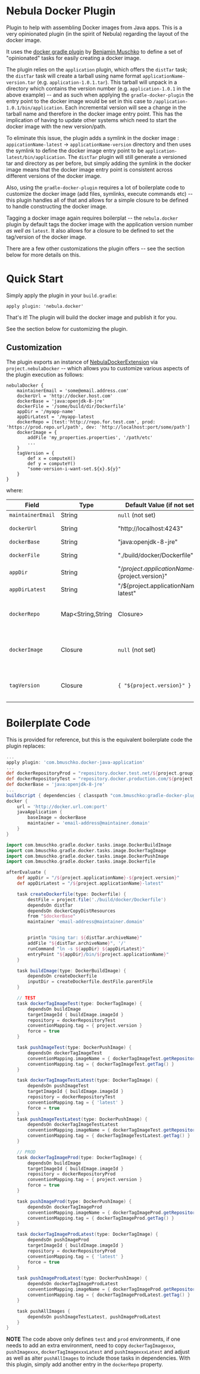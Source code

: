 # Nebula Docker Plugin

Plugin to help with assembling Docker images from Java apps. This is a very opinionated plugin (in the spirit of Nebula) regarding the layout of the docker image.

It uses the [docker gradle plugin](https://github.com/bmuschko/gradle-docker-plugin) by [Benjamin Muschko](https://github.com/bmuschko) to define a set of "opinionated" tasks for easily creating a docker image.

The plugin relies on the `application` plugin, which offers the `distTar` task; the `distTar` task will create a tarball using name format `applicationName-version.tar` (e.g. `application-1.0.1.tar`). This tarball will unpack in a directory which contains the version number (e.g. `application-1.0.1` in the above example) -- and as such when applying the `gradle-docker-plugin` the entry point to the docker image would be set in this case to `/application-1.0.1/bin/application`. Each incremental version will see a change in the tarball name and therefore in the docker image entry point. This has the implication of having to update other systems which need to start the docker image with the new version/path. 

To eliminate this issue, the plugin adds a symlink in the docker image : `appicationName-latest` -> `applicationName-version` directory and then uses the symlink to define the docker image entry point to be `application-latest/bin/application`. The `distTar` plugin will still generate a versioned tar and directory as per before, but simply adding the symlink in the docker image means that the docker image entry point is consistent across different versions of the docker image.

Also, using the `gradle-docker-plugin` requires a lot of boilerplate code to customize the docker image (add files, symlinks, execute commands etc) -- this plugin handles all of that and allows for a simple closure to be defined to handle constructing the docker image.

Tagging a docker image again requires boilerplat -- the `nebula.docker` plugin by default tags the docker image with the application version number _as well as_ `latest`. It also allows for a closure to be defined to set the tag/version of the docker image.

There are a few other customizations the plugin offers -- see the section below for more details on this.

# Quick Start

Simply apply the plugin in your `build.gradle`:

```
apply plugin: 'nebula.docker'
```

That's it! The plugin will build the docker image and publish it for you.

See the section below for customizing the plugin.

## Customization

The plugin exports an instance of [NebulaDockerExtension](src/main/groovy/nebula/plugin/docker/NebulaDockerExtension.groovy) via `project.nebulaDocker` -- which allows you to customize various aspects of the plugin execution as follows:

```
nebulaDocker {
    maintainerEmail = 'some@email.address.com'
    dockerUrl = 'http://docker.host.com'
    dockerBase = 'java:openjdk-8-jre'
    dockerFile = '/some/build/dir/Dockerfile'
    appDir = '/myapp-name'
    appDirLatest = '/myapp-latest
    dockerRepo = [test:'http://repo.for.test.com', prod: 'https://prod.repo.url/path', dev: 'http://localhost:port/some/path']
    dockerImage = {
        addFile 'my_properties.properties', '/path/etc'
        ...
    }
    tagVersion = {
        def x = computeX()
        def y = computeY()
        "some-version-i-want-set.${x}.${y}"
    }
}
```

where:


| Field             | Type               | Default Value (if not set)                       | Description                                                                                                       |
|-------------------|--------------------|--------------------------------------------------|-------------------------------------------------------------------------------------------------------------------|
| `maintainerEmail` | String             | `null` (not set)                                 | Email address of the maintainer of this docker image                                                              |
| `dockerUrl`       | String             | "http://localhost:4243"                          | URL used to communicate with the docker process to build the image etc                                            |              
| `dockerBase`      | String             | "java:openjdk-8-jre"                             | Base docker image to extend / build your docker image from                                                        |
| `dockerFile`      | String             | "./build/docker/Dockerfile"                      | Location of the `Dockerfile` in your build. If you have a handcrafted `Dockerfile` specify it here.               |
| `appDir`          | String             | "/${project.applicationName}-${project.version}" | Directory in the docker image where your app will be unpacked.                                                    |
| `appDirLatest`    | String             | "/${project.applicationName}-latest"             | Symlink directory which will be symlink to the `appDir` folder and be set to the entry point in the docker image. |
| `dockerRepo`      | Map<String,String|Closure> | [test: "titan-registry.main.us-east-1.dyntest.netflix.net:7001/${project.group}/${project.applicationName}", prod: "titan-registry.main.us-east-1.dynprod.netflix.net:7001/${project.group}/${project.applicationName}"] | Map of environment to docker repository. The docker repository can be specified as a String **OR** as a closure. This allows for the docker image to be deployed in different environments / repos. For instance, if you have a different docker repo for 'test' and 'prod' you can define this as `project.nebulaDocker.dockerRepo = [test: 'http://url.for.test/path', prod: 'https://url.prod:port/path']`. If you supply a closure here, it will be invoked and the result of the closure is used as the repo url, as such ensure your closure returns a string. _Note_ that the keys of this map are used to generate `environments` property on the `project.nebulaDocker`. |
| `dockerImage`     | Closure            | `null` (not set)                                 | Closure to execute when building the docker image. By default the code just creates the `appDir` directory and symlinks `appDirLatest` to it and sets the entry point to the shell script in `appDirLatest/bin`. If you need any other files or symlinks or commands to be executed, specify them here. |
| `tagVersion`      | Closure<String>    | `{ "${project.version}" }`                       | Closure used to set the tag on the docker image. Typically the code will set 2 tags: one with the application version and one with <code>latest</code>. This closure allows you to define the tagging for the application version. |

# Boilerplate Code

This is provided for reference, but this is the equivalent boilerplate code the plugin replaces:

```groovy
...
apply plugin: 'com.bmuschko.docker-java-application'
...
def dockerRepositoryProd = "repository.docker.test.net/${project.group}/${project.applicationName}"
def dockerRepositoryTest = "repository.docker.production.com/${project.group}/${project.applicationName}"
def dockerBase = 'java:openjdk-8-jre'
...
buildscript { dependencies { classpath "com.bmuschko:gradle-docker-plugin:$dockerVersion" } }
docker {
    url = 'http://docker.url.com:port'
    javaApplication {
        baseImage = dockerBase
        maintainer = 'email-address@maintainer.domain'
    }
}

import com.bmuschko.gradle.docker.tasks.image.DockerBuildImage
import com.bmuschko.gradle.docker.tasks.image.DockerTagImage
import com.bmuschko.gradle.docker.tasks.image.DockerPushImage
import com.bmuschko.gradle.docker.tasks.image.Dockerfile

afterEvaluate {
    def appDir = "/${project.applicationName}-${project.version}"
    def appDirLatest = "/${project.applicationName}-latest"

    task createDockerfile(type: Dockerfile) {
        destFile = project.file('./build/docker/Dockerfile')
        dependsOn distTar
        dependsOn dockerCopyDistResources
        from "$dockerBase"
        maintainer 'email-address@maintainer.domain'


        println "Using tar: ${distTar.archiveName}"
        addFile "${distTar.archiveName}", '/'
        runCommand "ln -s ${appDir} ${appDirLatest}"
        entryPoint "${appDir}/bin/${project.applicationName}"
    }

    task buildImage(type: DockerBuildImage) {
        dependsOn createDockerfile
        inputDir = createDockerfile.destFile.parentFile
    }

    // TEST
    task dockerTagImageTest(type: DockerTagImage) {
        dependsOn buildImage
        targetImageId { buildImage.imageId }
        repository = dockerRepositoryTest
        conventionMapping.tag = { project.version }
        force = true
    }

    task pushImageTest(type: DockerPushImage) {
        dependsOn dockerTagImageTest
        conventionMapping.imageName = { dockerTagImageTest.getRepository() }
        conventionMapping.tag = { dockerTagImageTest.getTag() }
    }

    task dockerTagImageTestLatest(type: DockerTagImage) {
        dependsOn pushImageTest
        targetImageId { buildImage.imageId }
        repository = dockerRepositoryTest
        conventionMapping.tag = { 'latest' }
        force = true
    }
    task pushImageTestLatest(type: DockerPushImage) {
        dependsOn dockerTagImageTestLatest
        conventionMapping.imageName = { dockerTagImageTest.getRepository() }
        conventionMapping.tag = { dockerTagImageTestLatest.getTag() }
    }

    // PROD
    task dockerTagImageProd(type: DockerTagImage) {
        dependsOn buildImage
        targetImageId { buildImage.imageId }
        repository = dockerRepositoryProd
        conventionMapping.tag = { project.version }
        force = true
    }

    task pushImageProd(type: DockerPushImage) {
        dependsOn dockerTagImageProd
        conventionMapping.imageName = { dockerTagImageProd.getRepository() }
        conventionMapping.tag = { dockerTagImageProd.getTag() }
    }

    task dockerTagImageProdLatest(type: DockerTagImage) {
        dependsOn pushImageProd
        targetImageId { buildImage.imageId }
        repository = dockerRepositoryProd
        conventionMapping.tag = { 'latest' }
        force = true
    }

    task pushImageProdLatest(type: DockerPushImage) {
        dependsOn dockerTagImageProdLatest
        conventionMapping.imageName = { dockerTagImageProd.getRepository() }
        conventionMapping.tag = { dockerTagImageProdLatest.getTag() }
    }

    task pushAllImages {
        dependsOn pushImageTestLatest, pushImageProdLatest
    }
}


```

**NOTE** The code above only defines `test` and `prod` environments, if one needs to add an extra environment, need to copy `dockerTagImagexxx`, `pushImagexxx`, `dockerTagImagexxxLatest` and `pushImagexxxLatest` and adjust as well as alter `pushAllImages` to include those tasks in dependencies.
With this plugin, simply add another entry in the `dockerRepo` property.
